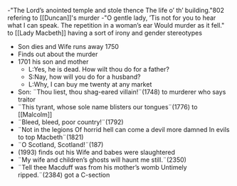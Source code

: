 -"The Lord’s anointed temple and stole thence The life o’ th’ building."802 refering to [[Duncan]]'s murder
-"O gentle lady, ’Tis not for you to hear what I can speak. The repetition in a woman’s ear Would murder as it fell." to [[Lady Macbeth]] having a sort of irony and gender stereotypes
 - Son dies and Wife runs away 1750
 - Finds out about the murder
 - 1701 his son and mother
	 - L:Yes, he is dead. How wilt thou do for a father?
	 - S:Nay, how will you do for a husband?
	 - L:Why, I can buy me twenty at any market
 - Son: ¨Thou liest, thou shag-eared villain!¨(1748) to murderer who says traitor
 - ¨This tyrant, whose sole name blisters our tongues¨(1776) to [[Malcolm]]
 - ¨Bleed, bleed, poor country!¨(1792)
 - ¨Not in the legions Of horrid hell can come a devil more damned In evils to top Macbeth¨(1821)
 - ¨O Scotland, Scotland!¨(187)
 - (1993) finds out his Wife and babes were slaughtered
 - ¨My wife and children’s ghosts will haunt me still.¨(2350)
 - ¨Tell thee Macduff was from his mother’s womb Untimely ripped.¨(2384) got a C-section

<!--stackedit_data:
eyJoaXN0b3J5IjpbNTg5MzA1MDI1LDEyMzg5Mzg1NDgsMTM3Mz
MzMjI2NCwxNzc4NTkxMTAyLC0zMzQ4NzEzMDJdfQ==
-->